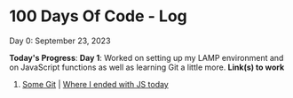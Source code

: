 # 100 Days Of Code - Log

Day 0: September 23, 2023

**Today's Progress**: 
**Day 1**: Worked on setting up my LAMP environment and on JavaScript functions as well as learning Git a little more.
**Link(s) to work**
1. [Some Git](https://git-scm.com/book/en/v2/Git-Basics-Viewing-the-Commit-History) | [Where I ended with JS today](https://www.freecodecamp.org/learn/javascript-algorithms-and-data-structures/basic-javascript/passing-values-to-functions-with-arguments)

